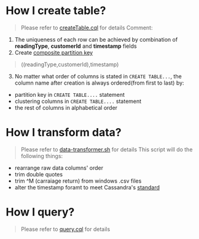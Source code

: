 # How I create table?
> Please refer to [createTable.cql](createTable.cql) for details
Comment:
1. The uniqueness of each row can be achieved by combination of **readingType**, **customerId** and **timestamp** fields
2. Create [composite partition key](https://docs.datastax.com/en/cql-oss/3.3/cql/cql_using/useCompositePartitionKeyConcept.html?hl=composite%2Cpartition%2Ckey)
> ((readingType,customerId),timestamp)
3. No matter what order of columns is stated in ```CREATE TABLE...```, the column name after creation is always ordered(from first to last) by:
  - partition key in ```CREATE TABLE....``` statement
  - clustering columns  in ```CREATE TABLE....``` statement
  - the rest of columns in alphabetical order
  

# How I transform data?
> Please refer to [data-transformer.sh](data-transformer.sh) for details
This script will do the following things:
- rearrange raw data columns' order
- trim double quotes
- trim ^M (carraiage return) from windows .csv files
- alter the timestamp foramt to meet Cassandra's [standard](https://cassandra.apache.org/doc/latest/cql/types.html/)

# How I query?
> Please refer to [query.cql](query.cql) for details




